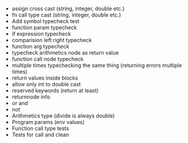 - assign cross cast (string, integer, double etc.)
- fn call type cast (string, integer, double etc.)
- Add symbol typecheck test
- function param typecheck
- if expression typecheck
- comparision left right typecheck
- function arg typecheck
- typecheck arithmetics node as return value
- function call node typecheck
- multiple times typechecking the same thing (returning errors multiple times)
- return values inside blocks
- allow only int to double cast
- reserved keywords (return at least)
- returnnode info
- or and
- not
- Arithmetics type (divide is always double)
- Program params (env values)
- Function call type tests
- Tests for call and clean
